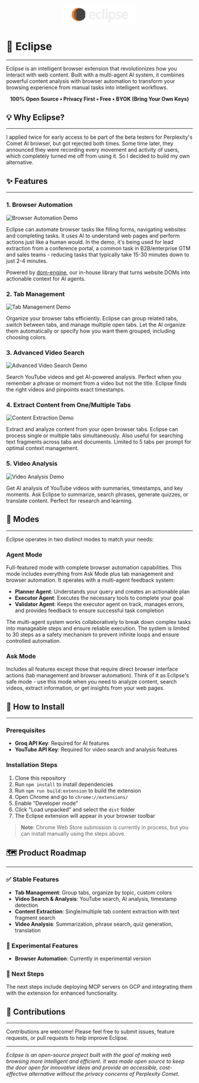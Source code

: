 <div align="center">
  <img src="assets/eclipse_logo.png" alt="Eclipse Logo" width="200">
</div>

# 🌙 Eclipse

---

Eclipse is an intelligent browser extension that revolutionizes how you interact with web content. Built with a multi-agent AI system, it combines powerful content analysis with browser automation to transform your browsing experience from manual tasks into intelligent workflows.

<div align="center">

**100% Open Source • Privacy First • Free • BYOK (Bring Your Own Keys)**

</div>

## 💡 Why Eclipse?

---

I applied twice for early access to be part of the beta testers for Perplexity's Comet AI browser, but got rejected both times. Some time later, they announced they were recording every movement and activity of users, which completely turned me off from using it. So I decided to build my own alternative.

## ✨ Features

---

### 1. Browser Automation
![Browser Automation Demo](assets/browser_automation_demo.gif)

Eclipse can automate browser tasks like filling forms, navigating websites and completing tasks. It uses AI to understand web pages and perform actions just like a human would. In the demo, it's being used for lead extraction from a conference portal, a common task in B2B/enterprise GTM and sales teams - reducing tasks that typically take 15-30 minutes down to just 2-4 minutes.

Powered by [dom-engine](https://github.com/The-Agentic-Intelligence-Co/dom-engine), our in-house library that turns website DOMs into actionable context for AI agents.

### 2. Tab Management
![Tab Management Demo](assets/group_tabs_demo.gif)

Organize your browser tabs efficiently. Eclipse can group related tabs, switch between tabs, and manage multiple open tabs. Let the AI organize them automatically or specify how you want them grouped, including choosing colors.

### 3. Advanced Video Search
![Advanced Video Search Demo](assets/advanced_video_search_and_analysis.gif)

Search YouTube videos and get AI-powered analysis. Perfect when you remember a phrase or moment from a video but not the title. Eclipse finds the right videos and pinpoints exact timestamps.

### 4. Extract Content from One/Multiple Tabs
![Content Extraction Demo](assets/extract_multiple_tab_content_demo.gif)

Extract and analyze content from your open browser tabs. Eclipse can process single or multiple tabs simultaneously. Also useful for searching text fragments across tabs and documents. Limited to 5 tabs per prompt for optimal context management.

### 5. Video Analysis
![Video Analysis Demo](assets/video_analysis_demo.gif)

Get AI analysis of YouTube videos with summaries, timestamps, and key moments. Ask Eclipse to summarize, search phrases, generate quizzes, or translate content. Perfect for research and learning.

## 🎯 Modes

---

Eclipse operates in two distinct modes to match your needs:

### Agent Mode
Full-featured mode with complete browser automation capabilities. This mode includes everything from Ask Mode plus tab management and browser automation. It operates with a multi-agent feedback system:

- **Planner Agent**: Understands your query and creates an actionable plan
- **Executor Agent**: Executes the necessary tools to complete your goal
- **Validator Agent**: Keeps the executor agent on track, manages errors, and provides feedback to ensure successful task completion

The multi-agent system works collaboratively to break down complex tasks into manageable steps and ensure reliable execution. The system is limited to 30 steps as a safety mechanism to prevent infinite loops and ensure controlled automation.

### Ask Mode
Includes all features except those that require direct browser interface actions (tab management and browser automation). Think of it as Eclipse's safe mode - use this mode when you need to analyze content, search videos, extract information, or get insights from your web pages.

## 🚀 How to Install

---

### Prerequisites
- **Groq API Key**: Required for AI features
- **YouTube API Key**: Required for video search and analysis features

### Installation Steps
1. Clone this repository
2. Run `npm install` to install dependencies
3. Run `npm run build:extension` to build the extension
4. Open Chrome and go to `chrome://extensions/`
5. Enable "Developer mode"
6. Click "Load unpacked" and select the `dist` folder
7. The Eclipse extension will appear in your browser toolbar

> **Note**: Chrome Web Store submission is currently in process, but you can install manually using the steps above.

## 🗺️ Product Roadmap

---

### ✅ Stable Features
- **Tab Management**: Group tabs, organize by topic, custom colors
- **Video Search & Analysis**: YouTube search, AI analysis, timestamp detection
- **Content Extraction**: Single/multiple tab content extraction with text fragment search
- **Video Analysis**: Summarization, phrase search, quiz generation, translation

### 🔬 Experimental Features
- **Browser Automation**: Currently in experimental version

### 🚀 Next Steps
The next steps include deploying MCP servers on GCP and integrating them with the extension for enhanced functionality.

## 🤝 Contributions

---

Contributions are welcome! Please feel free to submit issues, feature requests, or pull requests to help improve Eclipse.

---

*Eclipse is an open-source project built with the goal of making web browsing more intelligent and efficient. It was made open source to keep the door open for innovative ideas and provide an accessible, cost-effective alternative without the privacy concerns of Perplexity Comet.*
